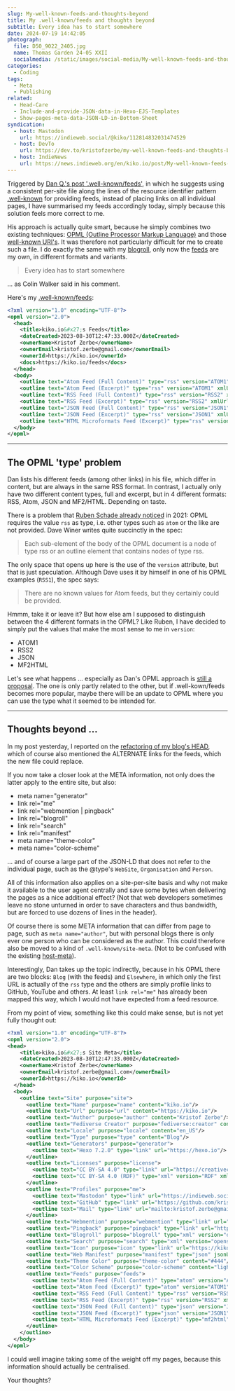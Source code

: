 ```yaml
---
slug: My-well-known-feeds-and-thoughts-beyond
title: My .well-known/feeds and thoughts beyond
subtitle: Every idea has to start somewhere
date: 2024-07-19 14:42:05
photograph:
  file: D50_9022_2405.jpg
  name: Thomas Garden 24-05 XXII
  socialmedia: /static/images/social-media/My-well-known-feeds-and-thoughts-beyond.png
categories:
  - Coding
tags:
  - Meta
  - Publishing
related:
  - Head-Care
  - Include-and-provide-JSON-data-in-Hexo-EJS-Templates
  - Show-pages-meta-data-JSON-LD-in-Bottom-Sheet
syndication:
  - host: Mastodon
    url: https://indieweb.social/@kiko/112814832031474529
  - host: DevTo
    url: https://dev.to/kristofzerbe/my-well-known-feeds-and-thoughts-beyond-22kp
  - host: IndieNews
    url: https://news.indieweb.org/en/kiko.io/post/My-well-known-feeds-and-thoughts-beyond/
---
```


Triggered by [Dan Q.'s post '.well-known/feeds'](https://danq.me/2023/08/23/well-known-feeds/), in which he suggests using a consistent per-site file along the lines of the resource identifier pattern [.well-known](https://en.wikipedia.org/wiki/Well-known_URI) for providing feeds, instead of placing links on all individual pages, I have summarised my feeds accordingly today, simply because this solution feels more correct to me.

His approach is actually quite smart, because he simply combines two existing techniques: [OPML (Outline Processor Markup Language)](https://en.wikipedia.org/wiki/OPML) and those [well-known URI's](https://www.iana.org/assignments/well-known-uris/well-known-uris.xhtml). It was therefore not particularly difficult for me to create such a file. I do exactly the same with my [blogroll](/blogroll), only now the [feeds](/feeds) are my own, in different formats and variants.

> Every idea has to start somewhere

... as Colin Walker said in his comment.

<!-- more -->

Here's my [.well-known/feeds](/.well-known/feeds):

``` xml
<?xml version="1.0" encoding="UTF-8"?>
<opml version="2.0">
  <head>
    <title>kiko.io&#x27;s Feeds</title>
    <dateCreated>2023-08-30T12:47:33.000Z</dateCreated>
    <ownerName>Kristof Zerbe</ownerName>
    <ownerEmail>kristof.zerbe@gmail.com</ownerEmail>
    <ownerId>https://kiko.io</ownerId>
    <docs>https://kiko.io/feeds</docs>
  </head>
  <body>
    <outline text="Atom Feed (Full Content)" type="rss" version="ATOM1" xmlUrl="https://kiko.io/atom.xml" htmlUrl="https://kiko.io" description="Last 20 posts as Atom feed"/>
    <outline text="Atom Feed (Excerpt)" type="rss" version="ATOM1" xmlUrl="https://kiko.io/atom-excerpt.xml" htmlUrl="https://kiko.io" description="Last 20 posts with excerpt only as Atom feed"/>
    <outline text="RSS Feed (Full Content)" type="rss" version="RSS2" xmlUrl="https://kiko.io/rss.xml" htmlUrl="https://kiko.io" description="Last 20 posts as RSS feed"/>
    <outline text="RSS Feed (Excerpt)" type="rss" version="RSS2" xmlUrl="https://kiko.io/rss-excerpt.xml" htmlUrl="https://kiko.io" description="Last 20 posts with excerpt only as RSS feed"/>
    <outline text="JSON Feed (Full Content)" type="rss" version="JSON1" xmlUrl="https://kiko.io/feed.json" htmlUrl="https://kiko.io" description="Last 20 posts as JSON feed"/>
    <outline text="JSON Feed (Excerpt)" type="rss" version="JSON1" xmlUrl="https://kiko.io/feed-excerpt.json" htmlUrl="https://kiko.io" description="Last 20 posts with excerpt only as JSON feed"/>
    <outline text="HTML Microformats Feed (Excerpt)" type="rss" version="MF2HTML" xmlUrl="https://kiko.io/feeds/index.html" htmlUrl="https://kiko.io" description="Last 20 arcticles with excerpt only as HTML Microformats feed"/>
  </body>
</opml>
```

---

## The OPML 'type' problem

Dan lists his different feeds (among other links) in his file, which differ in content, but are always in the same RSS format. In contrast, I actually only have two different content types, full and excerpt, but in 4 different formats: RSS, Atom, JSON and MF2/HTML. Depending on taste.

There is a problem that [Ruben Schade already noticed](https://rubenerd.com/interpreting-the-opml-type-attribute/) in 2021: OPML requires the value ``rss`` as type, i.e. other types such as ``atom`` or the like are not provided. Dave Winer writes quite succinctly in the spec:

> Each sub-element of the body of the OPML document is a node of type rss or an outline element that contains nodes of type rss.

The only space that opens up here is the use of the ``version`` attribute, but that is just speculation. Although Dave uses it by himself in one of his OPML examples (``RSS1``), the spec says:

> There are no known values for Atom feeds, but they certainly could be provided.

Hmmm, take it or leave it? But how else am I supposed to distinguish between the 4 different formats in the OPML? Like Ruben, I have decided to simply put the values that make the most sense to me in ``version``:

- ATOM1
- RSS2
- JSON
- MF2HTML

Let's see what happens ... especially as Dan's OPML approach is [still a proposal](https://github.com/Dan-Q/well-known-feeds). The one is only partly related to the other, but if .well-kown/feeds becomes more popular, maybe there will be an update to OPML where you can use the type what it seemed to be intended for.

---

## Thoughts beyond ...

In my post yesterday, I reported on the [refactoring of my blog's HEAD](/post/Head-Care/), which of course also mentioned the ALTERNATE links for the feeds, which the new file could replace.

If you now take a closer look at the META information, not only does the latter apply to the entire site, but also:

- meta name="generator"
- link rel="me"
- link rel="webmention | pingback"
- link rel="blogroll"
- link rel="search"
- link rel="manifest"
- meta name="theme-color"
- meta name="color-scheme"

... and of course a large part of the JSON-LD that does not refer to the individual page, such as the @type's ``WebSite``, ``Organisation`` and ``Person``.

All of this information also applies on a site-per-site basis and why not make it available to the user agent centrally and save some bytes when delivering the pages as a nice additional effect? (Not that web developers sometimes leave no stone unturned in order to save characters and thus bandwidth, but are forced to use dozens of lines in the header).

Of course there is some META information that can differ from page to page, such as ``meta name="author"``, but with personal blogs there is only ever one person who can be considered as the author. This could therefore also be moved to a kind of ``.well-known/site-meta``. (Not to be confused with the existing [host-meta](https://datatracker.ietf.org/doc/html/rfc6415)).

Interestingly, Dan takes up the topic indirectly, because in his OPML there are two blocks: ``Blog`` (with the feeds) and ``Elsewhere``, in which only the first URL is actually of the ``rss`` type and the others are simply profile links to GitHub, YouTube and others. At least ``link rel="me"`` has already been mapped this way, which I would not have expected from a feed resource.

From my point of view, something like this could make sense, but is not yet fully thought out:

``` xml .wellknown/site-meta
<?xml version="1.0" encoding="UTF-8"?>
<opml version="2.0">
<head>
    <title>kiko.io&#x27;s Site Meta</title>
    <dateCreated>2023-08-30T12:47:33.000Z</dateCreated>
    <ownerName>Kristof Zerbe</ownerName>
    <ownerEmail>kristof.zerbe@gmail.com</ownerEmail>
    <ownerId>https://kiko.io</ownerId>
  </head>
  <body>
    <outline text="Site" purpose="site">
      <outline text="Name" purpose="name" content="kiko.io"/>
      <outline text="Url" purpose="url" content="https://kiko.io"/>
      <outline text="Author" purpose="author" content="Kristof Zerbe"/>
      <outline text="Fediverse Creator" purpose="fediverse:creator" content="@kiko@indieweb.social"/>
      <outline text="Locale" purpose="locale" content="en_US"/>
      <outline text="Type" purpose="type" content="Blog"/>
      <outline text="Generators" purpose="generator">
        <outline text="Hexo 7.2.0" type="link" url="https://hexo.io"/>
      </outline>
      <outline text="Licenses" purpose="license">
        <outline text="CC BY-SA 4.0" type="link" url="https://creativecommons.org/licenses/by-sa/4.0/"/>
        <outline text="CC BY-SA 4.0 (RDF)" type="xml" version="RDF" xmlUrl="https://creativecommons.org/licenses/by-sa/4.0/rdf"/>
      </outline>
      <outline text="Profiles" purpose="me">
        <outline text="Mastodon" type="link" url="https://indieweb.social/@kiko"/>
        <outline text="GitHub" type="link" url="https://github.com/kristofzerbe" auth="true"/>
        <outline text="Mail" type="link" url="mailto:kristof.zerbe@gmail.com" auth="true"/>
      </outline>
      <outline text="Webmention" purpose="webmention" type="link" url="https://webmention.io/kiko.io/webmention"/>
      <outline text="Pingback" purpose="pingback" type="link" url="https://webmention.io/kiko.io/xmlrpc"/>
      <outline text="Blogroll" purpose="blogroll" type="xml" version="opml" xmlUrl="https://kiko.io/blogroll.xml"/>
      <outline text="Search" purpose="search" type="xml" version="opensearchdescription" xmlUrl="https://kiko.io/opensearch.xml"/>
      <outline text="Icon" purpose="icon" type="link" url="https://kiko.io/favicon.ico">
      <outline text="Web Manifest" purpose="manifest" type="json" jsonUrl="https://kiko.io/manifest.json"/>
      <outline text="Theme Color" purpose="theme-color" content="#444"/>
      <outline text="Color Scheme" purpose="color-scheme" content="light dark"/>
      <outline text="Feeds" purpose="feeds">
        <outline text="Atom Feed (Full Content)" type="atom" version="ATOM1" xmlUrl="https://kiko.io/atom.xml" htmlUrl="https://kiko.io" description="Last 20 posts as Atom feed"/>
        <outline text="Atom Feed (Excerpt)" type="atom" version="ATOM1" xmlUrl="https://kiko.io/atom-excerpt.xml" htmlUrl="https://kiko.io" description="Last 20 posts with excerpt only as Atom feed"/>
        <outline text="RSS Feed (Full Content)" type="rss" version="RSS2" xmlUrl="https://kiko.io/rss.xml" htmlUrl="https://kiko.io" description="Last 20 posts as RSS feed"/>
        <outline text="RSS Feed (Excerpt)" type="rss" version="RSS2" xmlUrl="https://kiko.io/rss-excerpt.xml" htmlUrl="https://kiko.io" description="Last 20 posts with excerpt only as RSS feed"/>
        <outline text="JSON Feed (Full Content)" type="json" version="JSON1" xmlUrl="https://kiko.io/feed.json" htmlUrl="https://kiko.io" description="Last 20 posts as JSON feed"/>
        <outline text="JSON Feed (Excerpt)" type="json" version="JSON1" xmlUrl="https://kiko.io/feed-excerpt.json" htmlUrl="https://kiko.io" description="Last 20 posts with excerpt only as JSON feed"/>
        <outline text="HTML Microformats Feed (Excerpt)" type="mf2html" version="MF2HTML" xmlUrl="https://kiko.io/feeds/index.html" htmlUrl="https://kiko.io" description="Last 20 arcticles with excerpt only as HTML Microformats feed"/>
      </outline>
    </outline>
  </body>
</opml>
```

I could well imagine taking some of the weight off my pages, because this information should actually be centralised.

Your thoughts?
